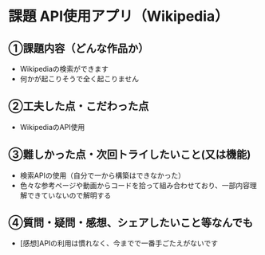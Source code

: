 # 課題  API使用アプリ（Wikipedia）

## ①課題内容（どんな作品か）
- Wikipediaの検索ができます
- 何かが起こりそうで全く起こりません

## ②工夫した点・こだわった点
- WikipediaのAPI使用

## ③難しかった点・次回トライしたいこと(又は機能)
- 検索APIの使用（自分で一から構築はできなかった）
- 色々な参考ページや動画からコードを拾って組み合わせており、一部内容理解できていないので解明する

## ④質問・疑問・感想、シェアしたいこと等なんでも
- [感想]APIの利用は慣れなく、今までで一番手ごたえがないです
